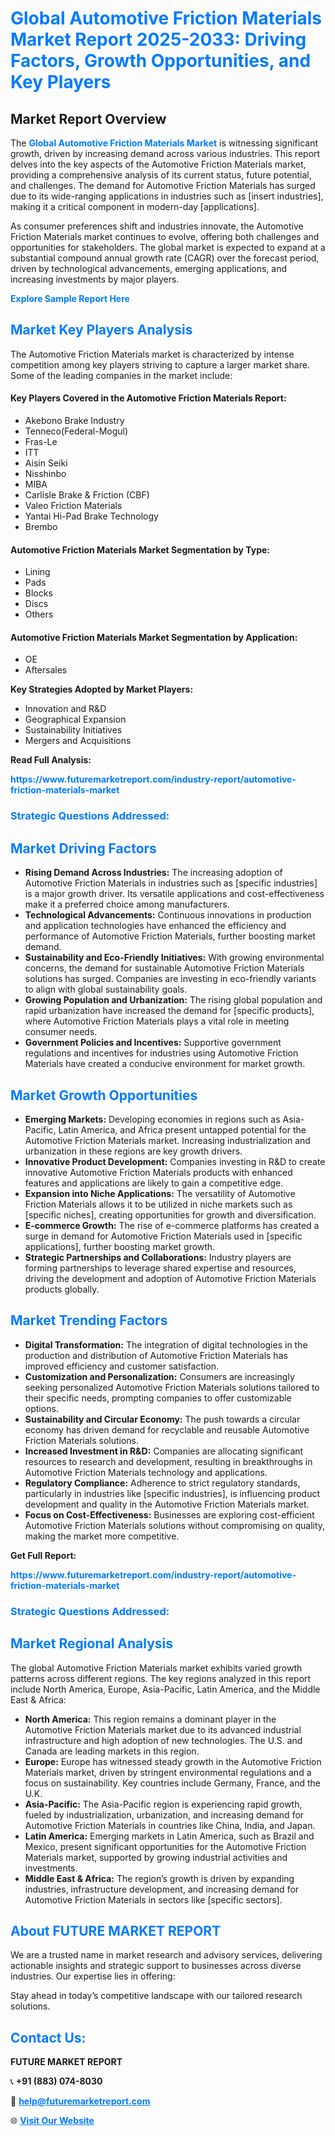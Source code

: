 <h1 style="color: #007BFF;">Global Automotive Friction Materials Market Report 2025-2033: Driving Factors, Growth Opportunities, and Key Players</h1>

<section id="overview">
<h2>Market Report Overview</h2>
<p>The <a href="https://www.futuremarketreport.com/industry-report/automotive-friction-materials-market" style="color: #007BFF; text-decoration: none;"><strong>Global Automotive Friction Materials Market</strong></a> is witnessing significant growth, driven by increasing demand across various industries. This report delves into the key aspects of the Automotive Friction Materials market, providing a comprehensive analysis of its current status, future potential, and challenges. The demand for Automotive Friction Materials has surged due to its wide-ranging applications in industries such as [insert industries], making it a critical component in modern-day [applications].</p>
<p>As consumer preferences shift and industries innovate, the Automotive Friction Materials market continues to evolve, offering both challenges and opportunities for stakeholders. The global market is expected to expand at a substantial compound annual growth rate (CAGR) over the forecast period, driven by technological advancements, emerging applications, and increasing investments by major players.</p>
</section>

<section id="overview">
<p><a href="https://www.futuremarketreport.com/request-sample/reportId=45343" style="color: #007BFF; text-decoration: none;"><strong>Explore Sample Report Here</strong></a></p>
</section>

<section id="key-players">
<h2 style="color: #007BFF;">Market Key Players Analysis</h2>
<p>The Automotive Friction Materials market is characterized by intense competition among key players striving to capture a larger market share. Some of the leading companies in the market include:</p>
<h4>Key Players Covered in the Automotive Friction Materials Report:</h4>
<ul><li>Akebono Brake Industry</li><li>Tenneco(Federal-Mogul)</li><li>Fras-Le</li><li>ITT</li><li>Aisin Seiki</li><li>Nisshinbo</li><li>MIBA</li><li>Carlisle Brake &amp; Friction (CBF)</li><li>Valeo Friction Materials</li><li>Yantai Hi-Pad Brake Technology</li><li>Brembo</li></ul>
<h4>Automotive Friction Materials Market Segmentation by Type:</h4>
<ul><li>Lining</li><li>Pads</li><li>Blocks</li><li>Discs</li><li>Others</li></ul>

<h4>Automotive Friction Materials Market Segmentation by Application:</h4>
<ul><li>OE</li><li>Aftersales</li></ul>
<p><strong>Key Strategies Adopted by Market Players:</strong></p>
<ul>
<li>Innovation and R&D</li>
<li>Geographical Expansion</li>
<li>Sustainability Initiatives</li>
<li>Mergers and Acquisitions</li>
</ul>
</section>

<section>
<p><strong>Read Full Analysis: </strong></p><a href="https://www.futuremarketreport.com/industry-report/automotive-friction-materials-market" style="color: #007BFF; text-decoration: none;"><strong>https://www.futuremarketreport.com/industry-report/automotive-friction-materials-market</strong></a>
<h3 style="color: #007BFF;">Strategic Questions Addressed:</h3>
</section>

<section id="driving-factors">
<h2 style="color: #007BFF;">Market Driving Factors</h2>
<ul>
<li><strong>Rising Demand Across Industries:</strong> The increasing adoption of Automotive Friction Materials in industries such as [specific industries] is a major growth driver. Its versatile applications and cost-effectiveness make it a preferred choice among manufacturers.</li>
<li><strong>Technological Advancements:</strong> Continuous innovations in production and application technologies have enhanced the efficiency and performance of Automotive Friction Materials, further boosting market demand.</li>
<li><strong>Sustainability and Eco-Friendly Initiatives:</strong> With growing environmental concerns, the demand for sustainable Automotive Friction Materials solutions has surged. Companies are investing in eco-friendly variants to align with global sustainability goals.</li>
<li><strong>Growing Population and Urbanization:</strong> The rising global population and rapid urbanization have increased the demand for [specific products], where Automotive Friction Materials plays a vital role in meeting consumer needs.</li>
<li><strong>Government Policies and Incentives:</strong> Supportive government regulations and incentives for industries using Automotive Friction Materials have created a conducive environment for market growth.</li>
</ul>
</section>

<section id="growth-opportunities">
<h2 style="color: #007BFF;">Market Growth Opportunities</h2>
<ul>
<li><strong>Emerging Markets:</strong> Developing economies in regions such as Asia-Pacific, Latin America, and Africa present untapped potential for the Automotive Friction Materials market. Increasing industrialization and urbanization in these regions are key growth drivers.</li>
<li><strong>Innovative Product Development:</strong> Companies investing in R&D to create innovative Automotive Friction Materials products with enhanced features and applications are likely to gain a competitive edge.</li>
<li><strong>Expansion into Niche Applications:</strong> The versatility of Automotive Friction Materials allows it to be utilized in niche markets such as [specific niches], creating opportunities for growth and diversification.</li>
<li><strong>E-commerce Growth:</strong> The rise of e-commerce platforms has created a surge in demand for Automotive Friction Materials used in [specific applications], further boosting market growth.</li>
<li><strong>Strategic Partnerships and Collaborations:</strong> Industry players are forming partnerships to leverage shared expertise and resources, driving the development and adoption of Automotive Friction Materials products globally.</li>
</ul>
</section>

<section id="trending-factors">
<h2 style="color: #007BFF;">Market Trending Factors</h2>
<ul>
<li><strong>Digital Transformation:</strong> The integration of digital technologies in the production and distribution of Automotive Friction Materials has improved efficiency and customer satisfaction.</li>
<li><strong>Customization and Personalization:</strong> Consumers are increasingly seeking personalized Automotive Friction Materials solutions tailored to their specific needs, prompting companies to offer customizable options.</li>
<li><strong>Sustainability and Circular Economy:</strong> The push towards a circular economy has driven demand for recyclable and reusable Automotive Friction Materials solutions.</li>
<li><strong>Increased Investment in R&D:</strong> Companies are allocating significant resources to research and development, resulting in breakthroughs in Automotive Friction Materials technology and applications.</li>
<li><strong>Regulatory Compliance:</strong> Adherence to strict regulatory standards, particularly in industries like [specific industries], is influencing product development and quality in the Automotive Friction Materials market.</li>
<li><strong>Focus on Cost-Effectiveness:</strong> Businesses are exploring cost-efficient Automotive Friction Materials solutions without compromising on quality, making the market more competitive.</li>
</ul>
</section>

<section>
<p><strong>Get Full Report: </strong></p><a href="https://www.futuremarketreport.com/industry-report/automotive-friction-materials-market" style="color: #007BFF; text-decoration: none;"><strong>https://www.futuremarketreport.com/industry-report/automotive-friction-materials-market</strong></a>
<h3 style="color: #007BFF;">Strategic Questions Addressed:</h3>
</section>


<section id="regional-analysis">
<h2 style="color: #007BFF;">Market Regional Analysis</h2>
<p>The global Automotive Friction Materials market exhibits varied growth patterns across different regions. The key regions analyzed in this report include North America, Europe, Asia-Pacific, Latin America, and the Middle East & Africa:</p>
<ul>
<li><strong>North America:</strong> This region remains a dominant player in the Automotive Friction Materials market due to its advanced industrial infrastructure and high adoption of new technologies. The U.S. and Canada are leading markets in this region.</li>
<li><strong>Europe:</strong> Europe has witnessed steady growth in the Automotive Friction Materials market, driven by stringent environmental regulations and a focus on sustainability. Key countries include Germany, France, and the U.K.</li>
<li><strong>Asia-Pacific:</strong> The Asia-Pacific region is experiencing rapid growth, fueled by industrialization, urbanization, and increasing demand for Automotive Friction Materials in countries like China, India, and Japan.</li>
<li><strong>Latin America:</strong> Emerging markets in Latin America, such as Brazil and Mexico, present significant opportunities for the Automotive Friction Materials market, supported by growing industrial activities and investments.</li>
<li><strong>Middle East & Africa:</strong> The region’s growth is driven by expanding industries, infrastructure development, and increasing demand for Automotive Friction Materials in sectors like [specific sectors].</li>
</ul>
</section>

<footer>
<h2 style="color: #007BFF;">About FUTURE MARKET REPORT</h2>
<p>We are a trusted name in market research and advisory services, delivering actionable insights and strategic support to businesses across diverse industries. Our expertise lies in offering:</p>

<p>Stay ahead in today’s competitive landscape with our tailored research solutions.</p>

<h2 style="color: #007BFF;">Contact Us:</h2>
<p><strong>FUTURE MARKET REPORT</strong></p>
<p>📞 <strong>+91 (883) 074-8030</strong></p>
<p>📧 <strong><a href="mailto:help@futuremarketreport.com" style="color: #007BFF;">help@futuremarketreport.com</a></strong></p>
<p>🌐 <strong><a href="https://www.futuremarketreport.com/" style="color: #007BFF;">Visit Our Website</a></strong></p>
</footer>